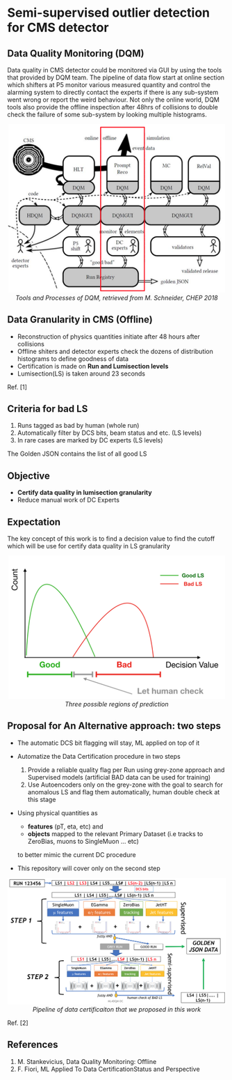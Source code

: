 # Semi-supervised outlier detection for CMS detector

## Data Quality Monitoring (DQM)
Data quality in CMS detector could be monitored via GUI by using the tools that provided by DQM team. The pipeline of data flow start at online section which shifters at P5 monitor various measured quantity and control the alarming system to directly contact the experts if there is any sub-system went wrong or report the weird behaviour. Not only the online world, DQM tools also provide the offline inspection after 48hrs of collisions to double check the failure of some sub-system by looking multiple histograms.
<p align="center">
    <img src="static/img/dqm_flow.png" width="500px" >
    <br>
    <em>Tools and Processes of DQM, retrieved from M. Schneider, CHEP 2018</em>
</p>

## Data Granularity in CMS (Offline)
* Reconstruction of physics quantities initiate after 48 hours after collisions
* Offline shiters and detector experts check the dozens of distribution histograms to define goodness of data
* Certification is made on **Run and Lumisection levels**
* Lumisection(LS) is taken around 23 seconds

Ref. [1]

## Criteria for bad LS
1) Runs tagged as bad by human (whole run)
2) Automatically filter by DCS bits, beam status and etc. (LS levels)
3) In rare cases are marked by DC experts (LS levels)

The Golden JSON contains the list of all good LS

## Objective
* **Certify data quality in lumisection granularity**
* Reduce manual work of DC Experts

## Expectation
The key concept of this work is to find a decision value to find the cutoff which will be use for certify data quality in LS granularity
<p align="center">
    <img src="static/img/expected_greyzone.png" width="500px" >
    <br>
    <em>Three possible regions of prediction</em>
</p>

## Proposal for An Alternative approach: two steps
* The automatic DCS bit flagging will stay, ML applied on top of it
* Automatize the Data Certification procedure in two steps
  1) Provide a reliable quality flag per Run using grey-zone approach and Supervised models (artificial BAD data can be used for training)
  2) Use Autoencoders only on the grey-zone with the goal to search for anomalous LS and flag them automatically, human double check at this stage
* Using physical quantities as
  * **features** (pT, eta, etc) and
  * **objects** mapped to the relevant Primary Dataset (i.e tracks to
ZeroBias, muons to SingleMuon ... etc)

  to better mimic the current DC procedure
* This repository will cover only on the second step

<p align="center">
    <img src="static/img/cartoon.png" width="700px" >
    <br>
    <em>Pipeline of data certificaiton that we proposed in this work</em>
</p>

Ref. [2]

## References
1) M. Stankevicius, Data Quality Monitoring: Offline
2) F. Fiori, ML Applied To Data CertificationStatus and Perspective